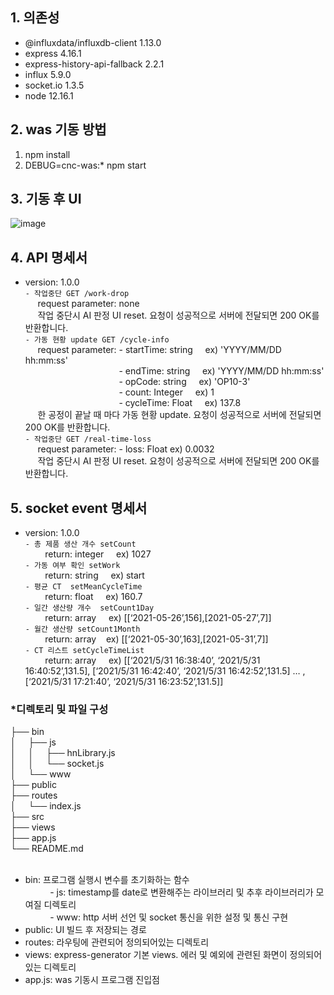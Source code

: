 ## 1. 의존성
* @influxdata/influxdb-client 1.13.0
* express 4.16.1
* express-history-api-fallback 2.2.1
* influx 5.9.0
* socket.io 1.3.5
* node 12.16.1
## 2. was 기동 방법
1. npm install
2. DEBUG=cnc-was:* npm start
## 3. 기동 후 UI
![image](https://user-images.githubusercontent.com/33340094/120166343-706b4480-c237-11eb-9c4f-a90f2482d979.png)

## 4. API 명세서
* version: 1.0.0  
```- 작업중단 GET /work-drop ```  
&nbsp;&nbsp;&nbsp;&nbsp;&nbsp;request parameter: none  
&nbsp;&nbsp;&nbsp;&nbsp;&nbsp;작업 중단시 AI 판정 UI reset. 요청이 성공적으로 서버에 전달되면 200 OK를 반환합니다.  
```- 가동 현황 update GET /cycle-info ```  
&nbsp;&nbsp;&nbsp;&nbsp;&nbsp;request parameter: - startTime: string &nbsp;&nbsp;&nbsp;&nbsp;ex) 'YYYY/MM/DD hh:mm:ss'  
&nbsp;&nbsp;&nbsp;&nbsp;&nbsp;&nbsp;&nbsp;&nbsp;&nbsp;&nbsp;&nbsp;&nbsp;&nbsp;&nbsp;&nbsp;&nbsp;&nbsp;&nbsp;&nbsp;&nbsp;&nbsp;&nbsp;&nbsp;&nbsp;&nbsp;&nbsp;&nbsp;&nbsp;&nbsp;&nbsp;&nbsp;&nbsp;&nbsp;&nbsp;&nbsp;&nbsp;&nbsp; - endTime: string &nbsp;&nbsp;&nbsp;&nbsp;ex) 'YYYY/MM/DD hh:mm:ss'  
&nbsp;&nbsp;&nbsp;&nbsp;&nbsp;&nbsp;&nbsp;&nbsp;&nbsp;&nbsp;&nbsp;&nbsp;&nbsp;&nbsp;&nbsp;&nbsp;&nbsp;&nbsp;&nbsp;&nbsp;&nbsp;&nbsp;&nbsp;&nbsp;&nbsp;&nbsp;&nbsp;&nbsp;&nbsp;&nbsp;&nbsp;&nbsp;&nbsp;&nbsp;&nbsp;&nbsp;&nbsp; - opCode: string&nbsp;&nbsp;&nbsp;&nbsp; ex) 'OP10-3'  
&nbsp;&nbsp;&nbsp;&nbsp;&nbsp;&nbsp;&nbsp;&nbsp;&nbsp;&nbsp;&nbsp;&nbsp;&nbsp;&nbsp;&nbsp;&nbsp;&nbsp;&nbsp;&nbsp;&nbsp;&nbsp;&nbsp;&nbsp;&nbsp;&nbsp;&nbsp;&nbsp;&nbsp;&nbsp;&nbsp;&nbsp;&nbsp;&nbsp;&nbsp;&nbsp;&nbsp;&nbsp; - count: Integer &nbsp;&nbsp;&nbsp;&nbsp;ex) 1  
&nbsp;&nbsp;&nbsp;&nbsp;&nbsp;&nbsp;&nbsp;&nbsp;&nbsp;&nbsp;&nbsp;&nbsp;&nbsp;&nbsp;&nbsp;&nbsp;&nbsp;&nbsp;&nbsp;&nbsp;&nbsp;&nbsp;&nbsp;&nbsp;&nbsp;&nbsp;&nbsp;&nbsp;&nbsp;&nbsp;&nbsp;&nbsp;&nbsp;&nbsp;&nbsp;&nbsp;&nbsp; - cycleTime: Float &nbsp;&nbsp;&nbsp;&nbsp;ex) 137.8   
&nbsp;&nbsp;&nbsp;&nbsp;&nbsp;한 공정이 끝날 때 마다 가동 현황 update. 요청이 성공적으로 서버에 전달되면 200 OK를 반환합니다.  
```- 작업중단 GET /real-time-loss ```  
&nbsp;&nbsp;&nbsp;&nbsp;&nbsp;request parameter: - loss: Float  ex) 0.0032  
&nbsp;&nbsp;&nbsp;&nbsp;&nbsp;작업 중단시 AI 판정 UI reset. 요청이 성공적으로 서버에 전달되면 200 OK를 반환합니다.  

## 5. socket event 명세서
* version: 1.0.0  
```- 총 제품 생산 개수 setCount ```  
&nbsp;&nbsp;&nbsp;&nbsp;&nbsp;&nbsp;&nbsp;&nbsp;return: integer&nbsp;&nbsp;&nbsp;&nbsp; ex) 1027  
```- 가동 여부 확인 setWork ```  
&nbsp;&nbsp;&nbsp;&nbsp;&nbsp;&nbsp;&nbsp;&nbsp;return: string&nbsp;&nbsp;&nbsp;&nbsp; ex) start  
```- 평균 CT  setMeanCycleTime ```  
&nbsp;&nbsp;&nbsp;&nbsp;&nbsp;&nbsp;&nbsp;&nbsp;return: float&nbsp;&nbsp;&nbsp;&nbsp; ex) 160.7  
```- 일간 생산량 개수  setCount1Day ```  
&nbsp;&nbsp;&nbsp;&nbsp;&nbsp;&nbsp;&nbsp;&nbsp;return: array&nbsp;&nbsp;&nbsp;&nbsp; ex) [[‘2021-05-26’,156],[2021-05-27’,7]]  
```- 월간 생산량 setCount1Month ```  
&nbsp;&nbsp;&nbsp;&nbsp;&nbsp;&nbsp;&nbsp;&nbsp;return: array&nbsp;&nbsp;&nbsp;&nbsp;ex) [[‘2021-05-30’,163],[2021-05-31’,7]]  
```- CT 리스트 setCycleTimeList ```  
&nbsp;&nbsp;&nbsp;&nbsp;&nbsp;&nbsp;&nbsp;&nbsp;return: array&nbsp;&nbsp;&nbsp;&nbsp; ex) [[‘2021/5/31 16:38:40’, ‘2021/5/31 16:40:52’,131.5], [‘2021/5/31 16:42:40’, ‘2021/5/31 16:42:52’,131.5] … , [‘2021/5/31 17:21:40’, ‘2021/5/31 16:23:52’,131.5]]
  
 


### *디렉토리 및 파일 구성

├── bin<br>
│&nbsp;&nbsp;&nbsp;&nbsp;&nbsp;├── js<br>
│&nbsp;&nbsp;&nbsp;&nbsp;&nbsp;│&nbsp;&nbsp;&nbsp;&nbsp;&nbsp;├── hnLibrary.js<br>
│&nbsp;&nbsp;&nbsp;&nbsp;&nbsp;│&nbsp;&nbsp;&nbsp;&nbsp;&nbsp;└── socket.js<br>
│&nbsp;&nbsp;&nbsp;&nbsp;&nbsp;└── www<br>
├── public<br>
├── routes<br>
│&nbsp;&nbsp;&nbsp;&nbsp;&nbsp;└── index.js<br>
├── src<br>
├── views<br>
├── app.js<br>
└── README.md<br>
<br>
* bin: 프로그램 실행시 변수를 초기화하는 함수<br>
&nbsp;&nbsp;&nbsp;&nbsp;&nbsp;&nbsp;&nbsp;&nbsp;&nbsp;&nbsp;- js: timestamp를 date로 변환해주는 라이브러리 및 추후 라이브러리가 모여질 디렉토리<br>
&nbsp;&nbsp;&nbsp;&nbsp;&nbsp;&nbsp;&nbsp;&nbsp;&nbsp;&nbsp;- www: http 서버 선언 및 socket 통신을 위한 설정 및 통신 구현<br>
* public: UI 빌드 후 저장되는 경로
* routes: 라우팅에 관련되어 정의되어있는 디렉토리
* views: express-generator 기본 views. 에러 및 예외에 관련된 화면이 정의되어있는 디렉토리
* app.js: was 기동시 프로그램 진입점
